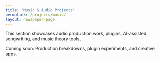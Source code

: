 ```yaml
---
title: "Music & Audio Projects"
permalink: /projects/music/
layout: newspaper-page
---
```


This section showcases audio production work, plugins, AI-assisted songwriting, and music theory tools.

Coming soon: Production breakdowns, plugin experiments, and creative apps. 